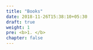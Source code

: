 ```yaml
---
title: "Books"
date: 2018-11-26T15:38:10+05:30
draft: true
weight: 1
pre: <b>1. </b>
chapter: false
---
```



